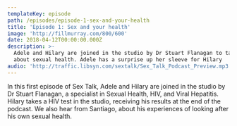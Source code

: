 ```yaml
---
templateKey: episode
path: /episodes/episode-1-sex-and-your-health
title: 'Episode 1: Sex and your health'
image: 'http://fillmurray.com/800/600'
date: 2018-04-12T00:00:00.000Z
description: >-
  Adele and Hilary are joined in the studio by Dr Stuart Flanagan to talk all
  about sexual health. Adele has a surprise up her sleeve for Hilary
audio: 'http://traffic.libsyn.com/sextalk/Sex_Talk_Podcast_Preview.mp3'
---
```

In this first episode of Sex Talk, Adele and Hilary are joined in the studio by Dr Stuart Flanagan, a specialist in Sexual Health, HIV, and Viral Hepatitis. Hilary takes a HIV test in the studio, receiving his results at the end of the podcast. We also hear from Santiago, about his experiences of looking after his own sexual health.
